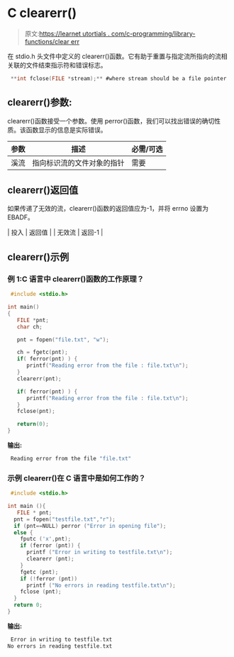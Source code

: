 # C clearerr()

> 原文:[https://learnet utortials . com/c-programming/library-functions/clear err](https://learnetutorials.com/c-programming/library-functions/clearerr)

在 stdio.h 头文件中定义的 clearerr()函数。它有助于重置与指定流所指向的流相关联的文件结束指示符和错误标志。

```c
 **int fclose(FILE *stream);** #where stream should be a file pointer 

```

## clearerr()参数:

clearerr()函数接受一个参数。使用 perror()函数，我们可以找出错误的确切性质。该函数显示的信息是实际错误。

| 参数 | 描述 | 必需/可选 |
| --- | --- | --- |
| 溪流 | 指向标识流的文件对象的指针 | 需要 |

## clearerr()返回值

如果传递了无效的流，clearerr()函数的返回值应为-1，并将 errno 设置为 EBADF。

| 投入 | 返回值 |
| 无效流 | 返回-1 |

## clearerr()示例

### 例 1:C 语言中 clearerr()函数的工作原理？

```c
 #include <stdio.h>

int main()
{
   FILE *pnt;
   char ch;

   pnt = fopen("file.txt", "w");

   ch = fgetc(pnt);
   if( ferror(pnt) ) {
      printf("Reading error from the file : file.txt\n");
   }
   clearerr(pnt);

   if( ferror(pnt) ) {
      printf("Reading error from the file : file.txt\n");
   }
   fclose(pnt);

   return(0);
} 

```

**输出:**

```c
 Reading error from the file "file.txt" 
```

### 示例 clearerr()在 C 语言中是如何工作的？

```c
 #include <stdio.h>

int main (){
   FILE * pnt;
  pnt = fopen("testfile.txt","r");
  if (pnt==NULL) perror ("Error in opening file");
  else {
    fputc ('x',pnt);
    if (ferror (pnt)) {
      printf ("Error in writing to testfile.txt\n");
      clearerr (pnt);
    }
    fgetc (pnt);
    if (!ferror (pnt))
      printf ("No errors in reading testfile.txt\n"); 
    fclose (pnt);
  }
  return 0;
} 

```

**输出:**

```c
 Error in writing to testfile.txt
No errors in reading testfile.txt 
```